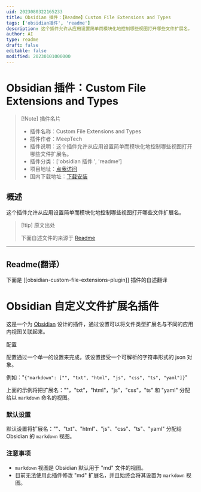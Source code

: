 ```yaml
---
uid: 2023080322165233
title: Obsidian 插件：【Readme】Custom File Extensions and Types
tags: ['obsidian插件', 'readme']
description: 这个插件允许从应用设置简单而模块化地控制哪些视图打开哪些文件扩展名。
author: AI
type: readme
draft: false
editable: false
modified: 20230101000000
---
```


# Obsidian 插件：Custom File Extensions and Types

> [!Note] 插件名片
> - 插件名称：Custom File Extensions and Types
> - 插件作者：MeepTech
> - 插件说明：这个插件允许从应用设置简单而模块化地控制哪些视图打开哪些文件扩展名。
> - 插件分类：['obsidian 插件 ', 'readme']
> - 项目地址：[点我访问](https://github.com/MeepTech/obsidian-custom-file-extensions-plugin)
> - 国内下载地址：[下载安装](https://pkmer.cn/products/plugin/pluginMarket/?obsidian-custom-file-extensions-plugin)

## 概述

这个插件允许从应用设置简单而模块化地控制哪些视图打开哪些文件扩展名。

> [!tip] 原文出处
>
>下面自述文件的来源于 [Readme](https://ghproxy.net/https://raw.githubusercontent.com/MeepTech/obsidian-custom-file-extensions-plugin/master/README.md)
>

---

## Readme(翻译）

下面是 [[obsidian-custom-file-extensions-plugin]] 插件的自述翻译

# Obsidian 自定义文件扩展名插件

这是一个为 [Obsidian](https://obsidian.md) 设计的插件，通过设置可以将文件类型扩展名与不同的应用内视图关联起来。

配置

配置通过一个单一的设置来完成，该设置接受一个可解析的字符串形式的 json 对象。

例如："`{"markdown": ["", "txt", "html", "js", "css", "ts", "yaml"]}`"

上面的示例将把扩展名：""，"txt"，"html"，"js"，"css"，"ts" 和 "yaml" 分配给以 `markdown` 命名的视图。

### 默认设置

默认设置将扩展名：""、"txt"、"html"、"js"、"css"、"ts"、"yaml" 分配给 Obsidian 的 `markdown` 视图。

### 注意事项

- `markdown` 视图是 Obsidian 默认用于 "md" 文件的视图。
- 目前无法使用此插件修改 "md" 扩展名，并且始终会将其设置为 `markdown` 视图。



